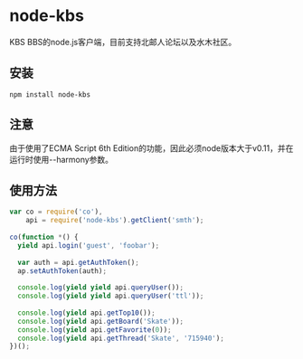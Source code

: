 node-kbs
=========

  KBS BBS的node.js客户端，目前支持北邮人论坛以及水木社区。
  
## 安装
```
npm install node-kbs
```

## 注意
  由于使用了ECMA Script 6th Edition的功能，因此必须node版本大于v0.11，并在运行时使用--harmony参数。
  
## 使用方法
```javascript
var co = require('co'),
    api = require('node-kbs').getClient('smth');
    
co(function *() {
  yield api.login('guest', 'foobar');
  
  var auth = api.getAuthToken();
  ap.setAuthToken(auth);
  
  console.log(yield yield api.queryUser());
  console.log(yield yield api.queryUser('ttl'));
  
  console.log(yield api.getTop10());
  console.log(yield api.getBoard('Skate'));
  console.log(yield api.getFavorite(0));
  console.log(yield api.getThread('Skate', '715940');
})();
```
